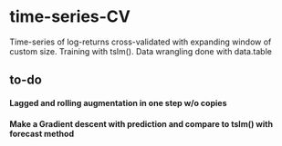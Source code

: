 # time-series-CV
Time-series of log-returns cross-validated  with expanding window of custom size. Training with tslm().
Data wrangling done with data.table

## to-do
#### Lagged and rolling augmentation in one step w/o copies
#### Make a Gradient descent with prediction and compare to tslm() with forecast method
   
